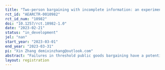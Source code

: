 ```yaml
---
title: "Two-person bargaining with incomplete information: an experiment"
rct_id: "AEARCTR-0010982"
rct_id_num: "10982"
doi: "10.1257/rct.10982-1.0"
date: "2023-02-21"
status: "in_development"
jel: "nan"
start_year: "2023-03-01"
end_year: "2023-03-31"
pi: "Xin Zhang demixinzhang@outlook.com"
abstract: "Failures in threshold public goods bargaining have a potentially large impact on social welfare, and incomplete information has long been regarded as one of the most important factors leading to conflicts. The research question of this study is “How can we lessen the negative effect of incomplete information in threshold public good bargaining?”. This project focuses on disagreements caused by two-sided incomplete information on participants’ benefit from the public good. "
layout: registration
---
```


